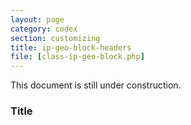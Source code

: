 ```yaml
---
layout: page
category: codex
section: customizing
title: ip-geo-block-headers
file: [class-ip-geo-block.php]
---
```


This document is still under construction.

<!--more-->

### Title ###

[IP-Geo-Block]: https://wordpress.org/plugins/ip-geo-block/ "WordPress › IP Geo Block « WordPress Plugins"
